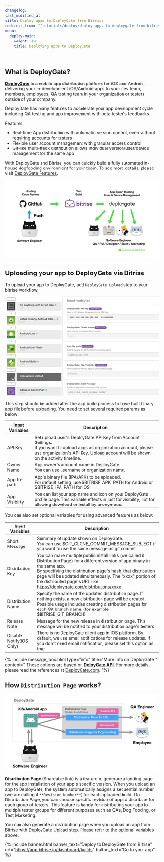 ```yaml
---
changelog:
last_modified_at:
title: Deploy apps to DeployGate from Bitrise
redirect_from: "/tutorials/deploy/deploy-apps-to-deploygate-from-bitrise/"
menu:
  deploy-main:
    weight: 10
    title: Deploying apps to DeployGate

---
```

## What is DeployGate?

[**DeployGate**](https://deploygate.com?locale=en) is a mobile app distribution platform for iOS and Android, delivering your in-development iOS/Android apps to your dev team, members, employees, QA testing team in your organization or testers outside of your company.

DeployGate has many features to accelerate your app development cycle including QA testing and app improvement with beta tester's feedbacks.

Features:

* Real-time App distribution with automatic version control, even without requiring accounts for testers
* Flexible user account management with granular access control
* Git-like multi-track distribution allows individual version/user/device management for the same app

With DeployGate and Bitrise, you can quickly build a fully automated in-house dogfooding environment for your team. To see more details, please visit [DeployGate Features](https://deploygate.com/features?locale=en).

![Automated app distribution workflow](/img/tutorials/deploy/deploygate/flow.png)

## Uploading your app to DeployGate via Bitrise

To upload your app to DeployGate, add `DeployGate Upload` step to your bitrise workflow.

![DeployGate Workflow Step](/img/tutorials/deploy/deploygate/step.png)

This step should be added after the app build process to have built binary app file before uploading.
You need to set several required params as below:

| Input Variables | Description |
| --- | --- |
| API Key | Set upload user's DeployGate API Key from Account Settings. <br>If you want to upload apps as organization account, please use organization's API Key. Upload account will be shown on the activity timeline. |
| Owner Name | App owner's account name in DeployGate. <br> You can use username or organization name. |
| App file path | App's binary file (IPA/APK) to be uploaded.<br>For default setting, use $BITRISE_APK_PATH for Android or $BITRISE_IPA_PATH for iOS |
| App Visibility | You can list your app name and icon on your DeployGate profile page. This variable effects in just for visibility, not for allowing download or install by anonymous. |

You can also set optional variables for using advanced features as below:

| Input Variables | Description |
| --- | --- |
| Short Message | Summary of update shown on DeployGate.<br>You can use $GIT_CLONE_COMMIT_MESSAGE_SUBJECT if you want to use the same message as git commit |
| Distribution Key | You can make multiple public install links (we called it Distribution Page) for a different version of app binary in the same app. <br>By specifying the distribution page's hash, that distribution page will be updated simultaneously. The "xxxx" portion of the distributed page's URL like https://deploygate.com/distributions/xxxx |
| Distribution Name | Specify the name of the updated distribution page. If nothing exists, a new distribution page will be created. Possible usage includes creating distribution pages for each Git branch name. (for example $BITRISE_GIT_BRANCH) |
| Release Note | Message for the new release in distribution page. This message will be notified to your distribution page's testers |
| Disable Notify(iOS Only) | There is no DeployGate client app in iOS platform. By default, we use email notifications for release updates. If you don't need email notification, please set this option as true |

{% include message_box.html type="info" title="More info on DeployGate " content=" These options are based on [**DeloyGate API**](https://docs.deploygate.com/reference). For more details, please read the references at [DeployGate.com](https://deploygate.com?locale=en).
"%}

## How `Distribution Page` works?

![Distribution Page](/img/tutorials/deploy/deploygate/distribution_page.png)

**Distribution Page** (Shareable link) is a feature to generate a landing page for the app installation of your app's specific version. When you upload an app to DeployGate, the system automatically assigns a sequential number (we are calling it `**Revision Number**`) for each uploaded build. On Distribution Page, you can choose specific revision of app to distribute for each group of testers.
This feature is handy for distributing your app to multiple tester groups for different purposes such as QAs, Dog Fooding, or Test Marketing.

You can also generate a distribution page when you upload an app from Bitrise with DeployGate Upload step. Please refer to the optional variables above.

{% include banner.html banner_text="Deploy to DeployGate from Bitrise" url="https://app.bitrise.io/dashboard/builds" button_text="Go to your app" %}